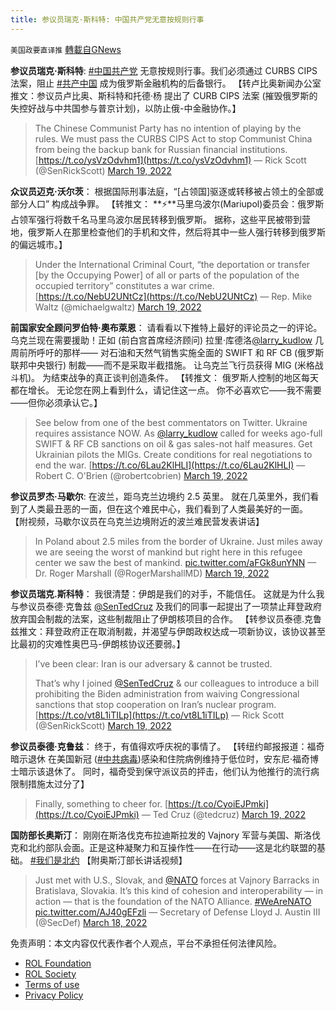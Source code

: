 ```yaml
---
title: 参议员瑞克·斯科特: 中国共产党无意按规则行事
---
```

`美国政要直译推` [轉載自GNews](https://gnews.org/zh-hans/2194119/)

**参议员瑞克·斯科特**: 
[#中国共产党](https://gettr.com/hashtag/%23中国共产党) 无意按规则行事。我们必须通过 CURBS CIPS 法案，阻止 [#共产中国](https://gettr.com/hashtag/%23共产中国) 成为俄罗斯金融机构的后备银行。 
【转卢比奥新闻办公室推文：参议员卢比奥、斯科特和托德·杨 提出了 CURB CIPS 法案 (摧毁俄罗斯的失控好战与中共国参与普京计划)，以防止俄-中金融协作。】



> The Chinese Communist Party has no intention of playing by the rules. We must pass the CURBS CIPS Act to stop Communist China from being the backup bank for Russian financial institutions. [https://t.co/ysVzOdvhm1](https://t.co/ysVzOdvhm1)
> — Rick Scott (@SenRickScott) [March 19, 2022](https://twitter.com/SenRickScott/status/1505239668903796741?ref_src=twsrc%5Etfw)



**众议员迈克·沃尔茨**： 
根据国际刑事法庭，“[占领国]驱逐或转移被占领土的全部或部分人口” 构成战争罪。 
【转推文： **⚡**️马里乌波尔(Mariupol)委员会：俄罗斯占领军强行将数千名马里乌波尔居民转移到俄罗斯。 据称，这些平民被带到营地，俄罗斯人在那里检查他们的手机和文件，然后将其中一些人强行转移到俄罗斯的偏远城市。】



> Under the International Criminal Court, “the deportation or transfer [by the Occupying Power] of all or parts of the population of the occupied territory” constitutes a war crime. [https://t.co/NebU2UNtCz](https://t.co/NebU2UNtCz)
> — Rep. Mike Waltz (@michaelgwaltz) [March 19, 2022](https://twitter.com/michaelgwaltz/status/1505283799839559692?ref_src=twsrc%5Etfw)



**前国家安全顾问罗伯特·奧布萊恩**： 
请看看以下推特上最好的评论员之一的评论。 乌克兰现在需要援助！正如 (前白宫首席经济顾问) 拉里·库德洛[@larry\_kudlow](https://gettr.com/user/larry_kudlow) 几周前所呼吁的那样—— 对石油和天然气销售实施全面的 SWIFT 和 RF CB (俄罗斯联邦中央银行) 制裁——而不是采取半截措施。 让乌克兰飞行员获得 MIG (米格战斗机)。 为结束战争的真正谈判创造条件。 
【转推文： 俄罗斯人控制的地区每天都在增长。 无论您在网上看到什么，请记住这一点。 你不必喜欢它——我不需要——但你必须承认它。】



> See below from one of the best commentators on Twitter. Ukraine requires assistance NOW. As [@larry\_kudlow](https://twitter.com/larry_kudlow?ref_src=twsrc%5Etfw) called for weeks ago-full SWIFT & RF CB sanctions on oil & gas sales-not half measures. Get Ukrainian pilots the MIGs. Create conditions for real negotiations to end the war. [https://t.co/6Lau2KlHLI](https://t.co/6Lau2KlHLI)
> — Robert C. O'Brien (@robertcobrien) [March 19, 2022](https://twitter.com/robertcobrien/status/1505256272219811841?ref_src=twsrc%5Etfw)



**参议员罗杰·马歇尔**:
在波兰，距乌克兰边境约 2.5 英里。 就在几英里外，我们看到了人类最丑恶的一面，但在这个难民中心，我们看到了人类最美好的一面。
【附视频，马歇尔议员在乌克兰边境附近的波兰难民营发表讲话】



> In Poland about 2.5 miles from the border of Ukraine. Just miles away we are seeing the worst of mankind but right here in this refugee center we saw the best of mankind. [pic.twitter.com/aFGk8unYNN](https://t.co/aFGk8unYNN)
> — Dr. Roger Marshall (@RogerMarshallMD) [March 19, 2022](https://twitter.com/RogerMarshallMD/status/1505248782031630336?ref_src=twsrc%5Etfw)



**参议员瑞克.斯科特**： 
我很清楚：伊朗是我们的对手，不能信任。 这就是为什么我与参议员泰德·克鲁兹 [@SenTedCruz](https://gettr.com/user/SenTedCruz) 及我们的同事一起提出了一项禁止拜登政府放弃国会制裁的法案，这些制裁阻止了伊朗核项目的合作。 
【转参议员泰德.克鲁兹推文：拜登政府正在取消制裁，并渴望与伊朗政权达成一项新协议，该协议甚至比最初的灾难性奥巴马-伊朗核协议还要弱。】



> I’ve been clear: Iran is our adversary & cannot be trusted. 
> 
> That’s why I joined [@SenTedCruz](https://twitter.com/SenTedCruz?ref_src=twsrc%5Etfw) & our colleagues to introduce a bill prohibiting the Biden administration from waiving Congressional sanctions that stop cooperation on Iran’s nuclear program. [https://t.co/vt8L1iTILp](https://t.co/vt8L1iTILp)
> — Rick Scott (@SenRickScott) [March 19, 2022](https://twitter.com/SenRickScott/status/1505294489077919746?ref_src=twsrc%5Etfw)



**参议员泰德·克鲁兹**： 
终于，有值得欢呼庆祝的事情了。 
【转纽约邮报报道：福奇暗示退休 在美国新冠 ([#中共病毒](https://gettr.com/hashtag/%23中共病毒))感染和住院病例维持于低位时，安东尼·福奇博士暗示该退休了。 同时，福奇受到保守派议员的抨击，他们认为他推行的流行病限制措施太过分了】



> Finally, something to cheer for. [https://t.co/CyoiEJPmki](https://t.co/CyoiEJPmki)
> — Ted Cruz (@tedcruz) [March 19, 2022](https://twitter.com/tedcruz/status/1505232766031458306?ref_src=twsrc%5Etfw)



**国防部长奥斯汀**： 
刚刚在斯洛伐克布拉迪斯拉发的 Vajnory 军营与美国、斯洛伐克和北约部队会面。正是这种凝聚力和互操作性——在行动——这是北约联盟的基础。
 [#我们是北约](https://gettr.com/hashtag/%23我们是北约) 【附奥斯汀部长讲话视频】



> Just met with U.S., Slovak, and [@NATO](https://twitter.com/NATO?ref_src=twsrc%5Etfw) forces at Vajnory Barracks in Bratislava, Slovakia. It’s this kind of cohesion and interoperability — in action — that is the foundation of the NATO Alliance. [#WeAreNATO](https://twitter.com/hashtag/WeAreNATO?src=hash&amp;ref_src=twsrc%5Etfw) [pic.twitter.com/AJ40gEFzli](https://t.co/AJ40gEFzli)
> — Secretary of Defense Lloyd J. Austin III (@SecDef) [March 18, 2022](https://twitter.com/SecDef/status/1504812641495269377?ref_src=twsrc%5Etfw)





 

免责声明：本文内容仅代表作者个人观点，平台不承担任何法律风险。

- [ROL Foundation](https://rolfoundation.org/)
- [ROL Society](https://rolsociety.org/)
- [Terms of use](https://gnews.org/terms-of-use-3/)
- [Privacy Policy](https://gnews.org/privacy-policy/)
